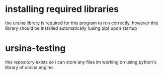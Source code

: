 # installing required libraries
the ursina library is required for this program to run correctly, however this library should be installed automatically (using pip) upon startup

# ursina-testing
this repository exists so i can store any files im working on using python's library of ursina engine.
